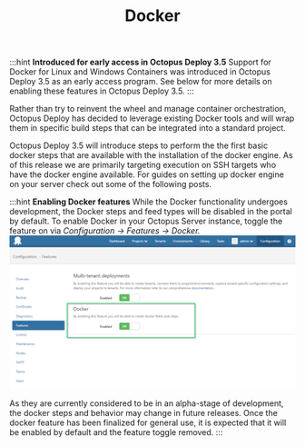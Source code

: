 ﻿---
title: Docker
position: 9
---


:::hint
**Introduced for early access in Octopus Deploy 3.5**
Support for Docker for Linux and Windows Containers was introduced in Octopus Deploy 3.5 as an early access program. See below for more details on enabling these features in Octopus Deploy 3.5.
:::


Rather than try to reinvent the wheel and manage container orchestration, Octopus Deploy has decided to leverage existing Docker tools and will wrap them in specific build steps that can be integrated into a standard project.


Octopus Deploy 3.5 will introduce steps to perform the the first basic docker steps that are available with the installation of the docker engine. As of this release we are primarily targeting execution on SSH targets who have the docker engine available. For guides on setting up docker engine on your server check out some of the following posts.

:::hint
**Enabling Docker features**
While the Docker functionality undergoes development, the Docker steps and feed types will be disabled in the portal by default. To enable Docker in your Octopus Server instance, toggle the feature on via *Configuration -> Features -> Docker.*
![](/docs/images/5670982/5865815.png?effects=drop-shadow)

As they are currently considered to be in an alpha-stage of development, the docker steps and behavior may change in future releases. Once the docker feature has been finalized for general use, it is expected that it will be enabled by default and the feature toggle removed.
:::
